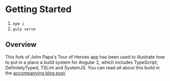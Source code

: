 # Getting Started

1. `npm i`
2. `gulp serve`

## Overview

This fork of John Papa's Tour of Heroes app has been used to illustrate how to put in a place a build system for Angular 2, which includes TypeScript, DefinitelyTyped, TSLint and SystemJS. You can read all about this build in the [accompanying blog post](http://blog.scottlogic.com/2015/12/24/creating-an-angular-2-build.html).
